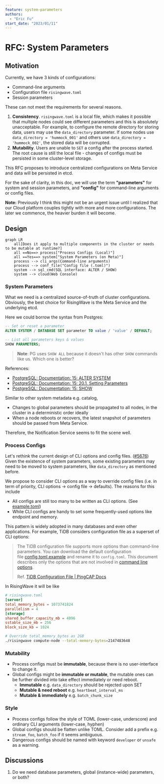 ```yaml
---
feature: system-parameters
authors:
  - "Eric Fu"
start_date: "2023/01/11"
---
```


# RFC: System Parameters

## Motivation

Currently, we have 3 kinds of configurations:

- Command-line arguments
- Configuration file `risingwave.toml`
- Session parameters

These can not meet the requirements for several reasons.

1. **Consistency**. `risingwave.toml` is a local file, which makes it possible that multiple nodes could see different parameters and this is absolutely unacceptable. For example, to configure the remote directory for storing data, users may use the `data_directory` parameter. If some nodes use `data_directory = 'hummock_001'` and others use `data_directory = 'hummock_002'`, the stored data will be corrupted.
2. **Mutability**. Users are unable to `SET` a config after the process started. The root cause is still the local file - changes of configs must be persisted in some cluster-level storage.

This RFC proposes to introduce centralized configurations on Meta Service and data will be persisted in etcd.

For the sake of clarity, in this doc, we will use the term **"parameters"** for system and session parameters, and **"config"** for command-line arguments or config files.

**Note:** Previously I think this might not be an urgent issue until I realized that our Cloud platform couples tightly with more and more configurations. The later we commence, the heavier burden it will become. 

## Design

```mermaid
graph LR
    all[Does it apply to multiple components in the cluster or needs to be mutable at runtime?]
    all ==No==> process["Process Configs (Local)"]
    all ==Yes==> system["System Parameters (on Meta)"]
    process --> cli_args(Command-line arguments)
    process --> conf_file("Config file (.toml)")
    system --> sql_cmd(SQL interface: ALTER / SHOW)
    system --> cloud(Web Console)
```

### System Parameters

What we need is a centralized source-of-truth of cluster configurations. Obviously, the best choice for RisingWave is the Meta Service and the underlying etcd. 

Here we could borrow the syntax from Postgres:

```sql
-- Set or reset a parameter
ALTER SYSTEM / DATABASE SET parameter TO value / 'value' / DEFAULT;

-- List all parameters keys & values
SHOW PARAMETERS;
```

> **Note**: PG uses `SHOW ALL` because it doesn't has other `SHOW` commands like us. Which one is better?


References:

- [PostgreSQL: Documentation: 15: ALTER SYSTEM](https://www.postgresql.org/docs/current/sql-altersystem.html)
- [PostgreSQL: Documentation: 15: 20.1. Setting Parameters](https://www.postgresql.org/docs/current/config-setting.html)
- [PostgreSQL: Documentation: 15: SHOW](https://www.postgresql.org/docs/current/sql-show.html)

Similar to other system metadata e.g. catalog,

- Changes to global parameters should be propagated to all nodes, in the cluster in a deterministic order ideally
- When a node reboots or recovers, the latest snapshot of parameters should be passed from Meta Service.

Therefore, the Notification Service seems to fit the scene well.

### Process Configs

Let's rethink the current design of CLI options and config files. ([#5676](https://github.com/risingwavelabs/risingwave/issues/5676)) Given the existence of system parameters, some existing parameters may need to be moved to system parameters, like `data_directory` as mentioned before.

We propose to consider CLI options as a way to override config files (i.e. in term of priority, CLI options -> config file -> defaults). The reasons for this include

- All configs are still too many to be written as CLI options. (See [example.toml](https://github.com/risingwavelabs/risingwave/blob/main/src/config/example.toml)) 
- While CLI configs are handy to set some frequently-used options like endpoint and memory.

This pattern is widely adopted in many databases and even other applications. For example, TiDB considers configuration file as a superset of CLI options:

> The TiDB configuration file supports more options than command-line parameters. You can download the default configuration file [config.toml.example](https://github.com/pingcap/tidb/blob/master/config/config.toml.example) and rename it to `config.toml`. This document describes only the options that are not involved in [command line options](https://docs.pingcap.com/tidb/stable/command-line-flags-for-tidb-configuration).
>
> Ref. [TiDB Configuration File | PingCAP Docs](https://docs.pingcap.com/tidb/stable/tidb-configuration-file)

In RisingWave it will be like

```toml
# risingwave.toml
[server]
total_memory_bytes = 1073741824
parallelism = 4
[storage]
shared_buffer_capacity_mb = 4096
sstable_size_mb = 256
block_size_kb = 1024
```

```bash
# Override total_memory_bytes as 2GB
./risingwave compute-node --total-memory-bytes=2147483648
```

### Mutability

- Process configs must be **immutable**, because there is no user-interface to change it.
- Global configs might be **immutable or mutable**, the mutable ones can be further divided into take effect immediately or need reboot.
    - **Immutable** e.g. `data_directory` should be rejected upon SET
    - **Mutable & need reboot** e.g. `heartbeat_interval_ms`
    - **Mutable & immediately** e.g. `batch_chunk_size`

### Style

- Process configs follow the style of TOML (lower-case, underscore) and ordinary CLI arguments (lower-case, hyphen)
- Global configs should be flatten unlike TOML. Consider add a prefix e.g. `stream_foo`, `batch_foo` if it seems ambiguous.
- Dangerous configs should be named with keyword `developer` or `unsafe` as a warning.

## Discussions

1. Do we need database parameters, global (instance-wide) parameters, or both?
